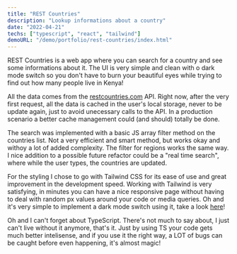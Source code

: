 ```yaml
---
title: "REST Countries"
description: "Lookup informations about a country"
date: "2022-04-21"
techs: ["typescript", "react", "tailwind"]
demoURL: "/demo/portfolio/rest-countries/index.html"
---
```

REST Countries is a web app where you can search for a country and see some informations about it. The UI is very simple and clean with o dark mode switch so you don't have to burn your beautiful eyes while trying to find out how many people live in Kenya!

All the data comes from the [restcountries.com](https://restcountries.com/) API. Right now, after the very first request, all the data is cached in the user's local storage, never to be update again, just to avoid unecessary calls to the API. In a production scenario a better cache management could (and should) totally be done.

The search was implemented with a basic JS array filter method on the countries list. Not a very efficient and smart method, but works okay and withoy a lot of added complexity. The filter for regions works the same way. I nice addition to a possible future refactor could be a "real time search", where while the user types, the countries are updated.

For the styling I chose to go with Tailwind CSS for its ease of use and great improvement in the development speed. Working with Tailwind is very satisfying, in minutes you can have a nice responsive page without having to deal with random px values around your code or media queries. Oh and it's very simple to implement a dark mode switch using it, take a look [here](https://tailwindcss.com/docs/dark-mode)!

Oh and I can't forget about TypeScript. There's not much to say about, I just can't live without it anymore, that's it. Just by using TS your code gets much better intelisense, and if you use it the right way, a LOT of bugs can be caught before even happening, it's almost magic!